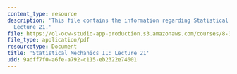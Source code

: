 ```yaml
---
content_type: resource
description: 'This file contains the information regarding Statistical Mechanics II:
  Lecture 21.'
file: https://ol-ocw-studio-app-production.s3.amazonaws.com/courses/8-334-statistical-mechanics-ii-statistical-physics-of-fields-spring-2014/9adff7f0a6fea792c115eb2322e74601_MIT8_334S14_Lec21.pdf
file_type: application/pdf
resourcetype: Document
title: 'Statistical Mechanics II: Lecture 21'
uid: 9adff7f0-a6fe-a792-c115-eb2322e74601
---
```

